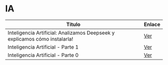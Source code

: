 # IA

| Título | Enlace |
|--------|--------|
| Inteligencia Artificial: Analizamos Deepseek y explicamos cómo instalarla! | [Ver](https://www.youtube.com/watch?v=sKaJ2ybX688) |
| Inteligencia Artificial - Parte 1 | [Ver](https://www.youtube.com/watch?v=rZPwnzEk1ng) |
| Inteligencia Artificial - Parte 0 | [Ver](https://www.youtube.com/watch?v=JWSNrX66jyo) |
